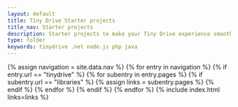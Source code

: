 ```yaml
---
layout: default
title: Tiny Drive Starter projects
title_nav: Starter projects
description: Starter projects to make your Tiny Drive experience smooth with the technologies you use.
type: folder
keywords: tinydrive .net node.js php java
---
```


{% assign navigation = site.data.nav %}
{% for entry in navigation %}
  {% if entry.url == "tinydrive" %}
    {% for subentry in entry.pages %}
      {% if subentry.url == "libraries" %}
        {% assign links = subentry.pages %}
      {% endif %}
    {% endfor %}
  {% endif %}
{% endfor %}
{% include index.html links=links %}
